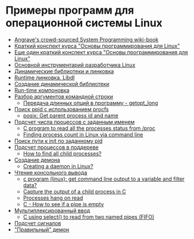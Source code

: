 # Примеры программ для операционной системы Linux

  - [Angrave's crowd-sourced System Programming wiki-book][illinois]
  - [Краткий конспект курса "Основы программирования для Linux"][stepic]
  - [Еще один краткий конспект курса "Основы программирования для Linux"][0]
  - [Основной инструментарий разработчика Linux][1]
  - [Динамические библиотеки и линковка][2]
  - [Runtime линковка. Libdl][3]
  - [Создание динамической библиотеки][4]
  - [Run-time компоновка][5]
  - [Разбор аргументов командной строки][6]
      - [Передача длинных опций в программу - getopt_long][7]
  - [Поиск ppid c использованием procfs][8]
      - [posix: Get parent process id and name][9]
  - [Подсчет числа процессов с заданным именем][10]
      - [C program to read all the processes status from /proc][11]
      - [Finding process count in Linux via command line][12]
  - [Поиск пути к init по заданному pid][13]
  - [Подсчет процессов в поддереве][14]
      - [How to find all child processes?][15]
  - [Создание демона][16]
      - [Creating a daemon in Linux?][17]
  - [Чтение консольного вывода][18]
      - [c program (linux): get command line output to a variable and filter data?][19]
      - [Capture the output of a child process in C][20]
      - [Processes hang on read][21]
      - [C - How to see if a pipe is empty][22]
  - [Мультиплексированный ввод][23]
      - [C using select() to read from two named pipes (FIFO)][24]
  - [Подсчет сигналов][25]
  - ["Правильный" демон][26]
  
   [illinois]: <https://github.com/angrave/SystemProgramming/wiki>
   [stepic]: <http://devtype.blogspot.com/2016/05/Osnovy-programmirovanija-dlja-Linux.html>
   [0]: <https://github.com/fedorch/stepic-548>
   [1]: <https://github.com/devtype-blogspot-com/Linux-Sample-Code/tree/master/helloworld>
   [2]: <https://github.com/devtype-blogspot-com/Linux-Sample-Code/tree/master/helloworld-lib>
   [3]: <https://github.com/devtype-blogspot-com/Linux-Sample-Code/tree/master/helloworld-dll>
   [4]: <https://github.com/devtype-blogspot-com/Linux-Sample-Code/tree/master/libsolution>
   [5]: <https://github.com/devtype-blogspot-com/Linux-Sample-Code/tree/master/libShared>
   [6]: <https://github.com/devtype-blogspot-com/Linux-Sample-Code/tree/master/valid_args>
   [7]: <http://www.firststeps.ru/linux/r.php?11>
   [8]: <https://github.com/devtype-blogspot-com/Linux-Sample-Code/tree/master/ppid>
   [9]: <https://gist.github.com/fclairamb/a16a4237c46440bdb172>
   [10]: <https://github.com/devtype-blogspot-com/Linux-Sample-Code/tree/master/process_count>
   [11]: <http://stackoverflow.com/a/29992237/2289640>
   [12]: <http://stackoverflow.com/a/3058161/2289640>
   [13]: <https://github.com/devtype-blogspot-com/Linux-Sample-Code/tree/master/path_to_init>
   [14]: <https://github.com/devtype-blogspot-com/Linux-Sample-Code/tree/master/child_process_count>
   [15]: <http://stackoverflow.com/questions/1009552/how-to-find-all-child-processes>   
   [16]: <https://github.com/devtype-blogspot-com/Linux-Sample-Code/tree/master/daemon>
   [17]: <http://stackoverflow.com/a/17955149/2289640>   
   [18]: <https://github.com/devtype-blogspot-com/Linux-Sample-Code/tree/master/pipe_count_zeros>
   [19]: <http://stackoverflow.com/a/12007516>
   [20]: <http://www.microhowto.info/howto/capture_the_output_of_a_child_process_in_c.html>
   [21]: <http://stackoverflow.com/questions/8130922/processes-hang-on-read>
   [22]: <http://stackoverflow.com/questions/13811614/c-how-to-see-if-a-pipe-is-empty>
   [23]: <https://github.com/devtype-blogspot-com/Linux-Sample-Code/tree/master/pipe_select>
   [24]: <http://stackoverflow.com/a/28519306>
   [25]: <https://github.com/devtype-blogspot-com/Linux-Sample-Code/tree/master/signal_cnt>
   [26]: <https://github.com/devtype-blogspot-com/Linux-Sample-Code/tree/master/true_daemon>
